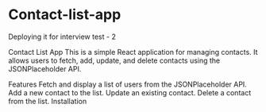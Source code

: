 # Contact-list-app
Deploying it for interview test - 2 

Contact List App
This is a simple React application for managing contacts. It allows users to fetch, add, update, and delete contacts using the JSONPlaceholder API.

Features
Fetch and display a list of users from the JSONPlaceholder API.
Add a new contact to the list.
Update an existing contact.
Delete a contact from the list.
Installation
